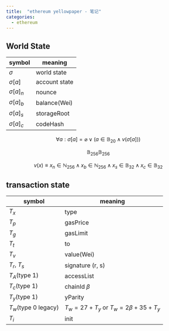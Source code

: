 ```yaml
---
title:  "ethereum yellowpaper - 笔记"
categories: 
  - ethereum
---
```

## World State
symbol | meaning
--- | ---
$\sigma$ | world state
$\sigma [a]$ | account state
$\sigma [a]_n$ | nounce
$\sigma [a]_b$ | balance(Wei)
$\sigma [a]_s$ | storageRoot
$\sigma [a]_c$ | codeHash

$$\forall a : \sigma [a] = \varnothing \vee (a \in \mathbb{B}_{20} \wedge v(\sigma[a]))$$

$$\mathbb{B}_{256} \mathbb{B}_{256}$$

$$v(x) \equiv x_n \in \mathbb{N}_{256} \wedge x_b \in \mathbb{N}_{256} \wedge x_s \in \mathbb{B}_{32} \wedge x_c \in \mathbb{B}_{32}$$

## transaction state
symbol | meaning
--- | ---
$T_x$ | type
$T_p$ | gasPrice
$T_g$ | gasLimit
$T_t$ | to
$T_v$ | value(Wei)
$T_r$, $T_s$ | signature (r, s)
$T_A$(type 1) | accessList
$T_c$(type 1) | chainId $\beta$
$T_y$(type 1) | yParity
$T_w$(type 0 legacy) | $T_w=27+T_y$ or $T_w=2\beta+35+T_y$
$T_i$ | init

